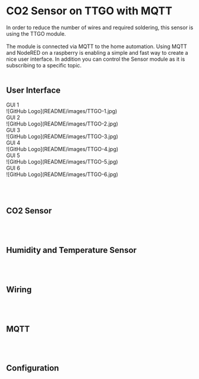 <h1> CO2 Sensor on TTGO with MQTT
</h1>
In order to reduce the number of wires and required soldering, this sensor is using the TTGO module.
<br><br>
The module is connected via MQTT to the home automation.
Using MQTT and NodeRED on a raspberry is enabling a simple and fast way to create a nice user interface.
In addition you can control the Sensor module as it is subscribing to a specific topic.
<br><br>
<h2> User Interface
</h2>
GUI 1<br>
![GitHub Logo](README/images/TTGO-1.jpg)
<br>
GUI 2<br>
![GitHub Logo](README/images/TTGO-2.jpg)
<br>
GUI 3<br>
![GitHub Logo](README/images/TTGO-3.jpg)
<br>
GUI 4<br>
![GitHub Logo](README/images/TTGO-4.jpg)
<br>
GUI 5<br>
![GitHub Logo](README/images/TTGO-5.jpg)
<br>
GUI 6<br>
![GitHub Logo](README/images/TTGO-6.jpg)
<br>

<br><br>
<h2> CO2 Sensor
</h2>


<br><br>
<h2> Humidity and Temperature Sensor
</h2>

<br><br>
<h2> Wiring
</h2>

<br><br>
<h2> MQTT
</h2>

<br><br>
<h2> Configuration
</h2>
